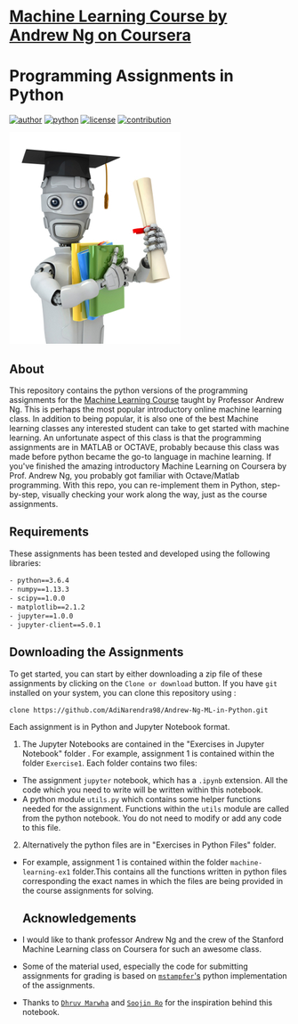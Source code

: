 # [Machine Learning Course by Andrew Ng on Coursera](https://www.coursera.org/learn/machine-learning) 
# Programming Assignments in Python
[![author](https://img.shields.io/badge/author-adinarendra-red.svg)](https://github.com/AdiNarendra98) [![python](https://img.shields.io/badge/python-3.6-blue.svg)]() [![license](https://img.shields.io/github/license/mashape/apistatus.svg)]() [![contribution](https://img.shields.io/badge/contribution-welcome-brightgreen.svg)]()



![](machinelearning.jpg)


## About
This repository contains the python versions of the programming assignments for the [Machine Learning Course](https://www.coursera.org/learn/machine-learning) taught by Professor Andrew Ng. This is perhaps the most popular introductory online machine learning class. In addition to being popular, it is also one of the best Machine learning classes any interested student can take to get started with machine learning. An unfortunate aspect of this class is that the programming assignments are in MATLAB or OCTAVE, probably because this class was made before python became the go-to language in machine learning.
If you've finished the amazing introductory Machine Learning on Coursera by Prof. Andrew Ng, you probably got familiar with Octave/Matlab programming. With this repo, you can re-implement them in Python, step-by-step, visually checking your work along the way, just as the course assignments.

## Requirements 

These assignments has been tested and developed using the following libraries: 

    - python==3.6.4
    - numpy==1.13.3
    - scipy==1.0.0
    - matplotlib==2.1.2
    - jupyter==1.0.0
    - jupyter-client==5.0.1
    
 ## Downloading the Assignments

To get started, you can start by either downloading a zip file of these assignments by clicking on the `Clone or download` button. If you have `git` installed on your system, you can clone this repository using : 

    clone https://github.com/AdiNarendra98/Andrew-Ng-ML-in-Python.git
  
Each assignment is in Python and Jupyter Notebook format.
1. The Jupyter Notebooks are contained in the "Exercises in Jupyter Notebook" folder 
. For example, assignment 1 is contained within the folder `Exercise1`. Each folder contains two files: 
 - The assignment `jupyter` notebook, which has a `.ipynb` extension. All the code which you need to write will be written within this notebook.
 - A python module `utils.py` which contains some helper functions needed for the assignment. Functions within the `utils` module are called from the python notebook. You do not need to modify or add any code to this file.
2. Alternatively the python files are in "Exercises in Python Files" folder.
 - For example, assignment 1 is contained within the folder `machine-learning-ex1` folder.This contains all the functions written in python files corresponding the exact names in which the files are being provided in the course assignments for solving.

    ## Acknowledgements

- I would like to thank professor Andrew Ng and the crew of the Stanford Machine Learning class on Coursera for such an awesome class. 
- Some of the material used, especially the code for submitting assignments for grading is based on [`mstampfer`'s](https://github.com/mstampfer/Coursera-Stanford-ML-Python) python implementation of the assignments. 
- Thanks to [`Dhruv Marwha`](https://github.com/blaine12100/Andrew-NG-Machine-Learning-Course-in-Python) and [`Soojin Ro`](https://github.com/nsoojin/coursera-ml-py) for the inspiration behind this notebook.
